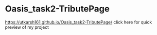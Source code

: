 # Oasis_task2-TributePage
https://utkarsh161.github.io/Oasis_task2-TributePage/  click here for quick preview of my project
